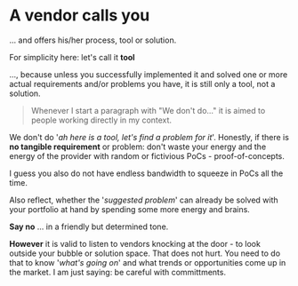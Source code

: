 # A vendor calls you

... and offers his/her process, tool or solution.

For simplicity here: let's call it **tool**

..., because unless you successfully implemented it and solved one or more actual requirements and/or problems you have, it is still only a tool, not a solution.

> Whenever I start a paragraph with "We don't do..." it is aimed to people working directly in my context.

We don't do '_ah here is a tool, let's find a problem for it_'. Honestly, if there is **no tangible requirement** or problem: don't waste your energy and the energy of the provider with random or fictivious PoCs - proof-of-concepts.

I guess you also do not have endless bandwidth to squeeze in PoCs all the time.

Also reflect, whether the '_suggested problem_'  can already be solved with your portfolio at hand by spending some more energy and brains.

**Say no** ... in a friendly but determined tone.

**However** it is valid to listen to vendors knocking at the door - to look outside your bubble or solution space. That does not hurt. You need to do that to know '_what's going on_' and what trends or opportunities come up in the market. I am just saying: be careful with committments.

